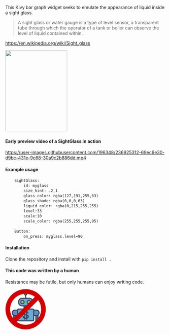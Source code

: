 This Kivy bar graph widget seeks to emulate the appearance of liquid inside a sight glass.

> A sight glass or water gauge is a type of level sensor, a transparent tube through which the operator of a tank or boiler can observe the level of liquid contained within. 

https://en.wikipedia.org/wiki/Sight_glass

<img width="195" height="256" src="https://github.com/clickworkorange/KivySightGlass/assets/196348/8141a7e9-9589-401f-8bbc-ff3a515ab7d2" />


#### Early preview video of a SightGlass in action
 
https://user-images.githubusercontent.com/196348/236925312-69ec6e30-d9bc-431e-9c68-30a9c2b886dd.mp4

#### Example usage
````kv
    SightGlass:
        id: myglass
        size_hint: .2,1
        glass_color: rgba(127,191,255,63)
        glass_shade: rgba(0,0,0,63)
        liquid_color: rgba(0,215,255,255)
        level:33
        scale:10
        scale_color: rgba(255,255,255,95)

    Button:
        on_press: myglass.level=90
````

#### Installation
Clone the repository and install with `pip install .`

#### This code was written by a human
Resistance may be futile, but only humans can enjoy writing code. 

<img src="/human_coder.png" alt="Bad Bot" width="128" height="128" />
